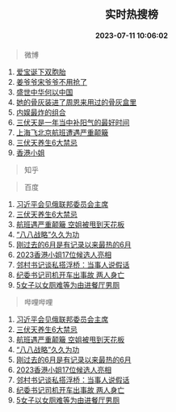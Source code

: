 <div align="center"><h2>实时热搜榜</h2><h4>2023-07-11 10:06:02</h4></div>

> 微博  

1. [爱宝诞下双胞胎](https://s.weibo.com/weibo?q=%23%E7%88%B1%E5%AE%9D%E8%AF%9E%E4%B8%8B%E5%8F%8C%E8%83%9E%E8%83%8E%23&t=31&band_rank=1&Refer=top)<br />
2. [姜爷爷宋爷爷不用抢了](https://s.weibo.com/weibo?q=%E5%A7%9C%E7%88%B7%E7%88%B7%E5%AE%8B%E7%88%B7%E7%88%B7%E4%B8%8D%E7%94%A8%E6%8A%A2%E4%BA%86&t=31&band_rank=2&Refer=top)<br />
3. [盛世中华何以中国](https://s.weibo.com/weibo?q=%23%E7%9B%9B%E4%B8%96%E4%B8%AD%E5%8D%8E%E4%BD%95%E4%BB%A5%E4%B8%AD%E5%9B%BD%23&t=31&band_rank=3&Refer=top)<br />
4. [她的骨灰装进了周恩来用过的骨灰盒里](https://s.weibo.com/weibo?q=%23%E5%A5%B9%E7%9A%84%E9%AA%A8%E7%81%B0%E8%A3%85%E8%BF%9B%E4%BA%86%E5%91%A8%E6%81%A9%E6%9D%A5%E7%94%A8%E8%BF%87%E7%9A%84%E9%AA%A8%E7%81%B0%E7%9B%92%E9%87%8C%23&t=31&band_rank=4&Refer=top)<br />
5. [内娱最炸的组合](https://s.weibo.com/weibo?q=%23%E5%86%85%E5%A8%B1%E6%9C%80%E7%82%B8%E7%9A%84%E7%BB%84%E5%90%88%23&t=31&band_rank=5&Refer=top)<br />
6. [三伏天是一年当中补阳气的最好时间](https://s.weibo.com/weibo?q=%E4%B8%89%E4%BC%8F%E5%A4%A9%E6%98%AF%E4%B8%80%E5%B9%B4%E5%BD%93%E4%B8%AD%E8%A1%A5%E9%98%B3%E6%B0%94%E7%9A%84%E6%9C%80%E5%A5%BD%E6%97%B6%E9%97%B4&t=31&band_rank=6&Refer=top)<br />
7. [上海飞北京航班遭遇严重颠簸](https://s.weibo.com/weibo?q=%23%E4%B8%8A%E6%B5%B7%E9%A3%9E%E5%8C%97%E4%BA%AC%E8%88%AA%E7%8F%AD%E9%81%AD%E9%81%87%E4%B8%A5%E9%87%8D%E9%A2%A0%E7%B0%B8%23&t=31&band_rank=7&Refer=top)<br />
8. [三伏天养生6大禁忌](https://s.weibo.com/weibo?q=%23%E4%B8%89%E4%BC%8F%E5%A4%A9%E5%85%BB%E7%94%9F6%E5%A4%A7%E7%A6%81%E5%BF%8C%23&t=31&band_rank=8&Refer=top)<br />
9. [香港小姐](https://s.weibo.com/weibo?q=%E9%A6%99%E6%B8%AF%E5%B0%8F%E5%A7%90&t=31&band_rank=9&Refer=top)<br />

> 知乎  


> 百度  

1. [习近平会见俄联邦委员会主席](https://www.baidu.com/s?wd=%E4%B9%A0%E8%BF%91%E5%B9%B3%E4%BC%9A%E8%A7%81%E4%BF%84%E8%81%94%E9%82%A6%E5%A7%94%E5%91%98%E4%BC%9A%E4%B8%BB%E5%B8%AD&sa=fyb_news&rsv_dl=fyb_news)<br />
2. [三伏天养生6大禁忌](https://www.baidu.com/s?wd=%E4%B8%89%E4%BC%8F%E5%A4%A9%E5%85%BB%E7%94%9F6%E5%A4%A7%E7%A6%81%E5%BF%8C&sa=fyb_news&rsv_dl=fyb_news)<br />
3. [航班遇严重颠簸 空姐被甩到天花板](https://www.baidu.com/s?wd=%E8%88%AA%E7%8F%AD%E9%81%87%E4%B8%A5%E9%87%8D%E9%A2%A0%E7%B0%B8+%E7%A9%BA%E5%A7%90%E8%A2%AB%E7%94%A9%E5%88%B0%E5%A4%A9%E8%8A%B1%E6%9D%BF&sa=fyb_news&rsv_dl=fyb_news)<br />
4. [“八八战略”久久为功](https://www.baidu.com/s?wd=%E2%80%9C%E5%85%AB%E5%85%AB%E6%88%98%E7%95%A5%E2%80%9D%E4%B9%85%E4%B9%85%E4%B8%BA%E5%8A%9F&sa=fyb_news&rsv_dl=fyb_news)<br />
5. [刚过去的6月是有记录以来最热的6月](https://www.baidu.com/s?wd=%E5%88%9A%E8%BF%87%E5%8E%BB%E7%9A%846%E6%9C%88%E6%98%AF%E6%9C%89%E8%AE%B0%E5%BD%95%E4%BB%A5%E6%9D%A5%E6%9C%80%E7%83%AD%E7%9A%846%E6%9C%88&sa=fyb_news&rsv_dl=fyb_news)<br />
6. [2023香港小姐17位候选人亮相](https://www.baidu.com/s?wd=2023%E9%A6%99%E6%B8%AF%E5%B0%8F%E5%A7%9017%E4%BD%8D%E5%80%99%E9%80%89%E4%BA%BA%E4%BA%AE%E7%9B%B8&sa=fyb_news&rsv_dl=fyb_news)<br />
7. [邻村书记谈私搭浮桥：当事人说假话](https://www.baidu.com/s?wd=%E9%82%BB%E6%9D%91%E4%B9%A6%E8%AE%B0%E8%B0%88%E7%A7%81%E6%90%AD%E6%B5%AE%E6%A1%A5%EF%BC%9A%E5%BD%93%E4%BA%8B%E4%BA%BA%E8%AF%B4%E5%81%87%E8%AF%9D&sa=fyb_news&rsv_dl=fyb_news)<br />
8. [纪委书记司机开车出事故 两人身亡](https://www.baidu.com/s?wd=%E7%BA%AA%E5%A7%94%E4%B9%A6%E8%AE%B0%E5%8F%B8%E6%9C%BA%E5%BC%80%E8%BD%A6%E5%87%BA%E4%BA%8B%E6%95%85+%E4%B8%A4%E4%BA%BA%E8%BA%AB%E4%BA%A1&sa=fyb_news&rsv_dl=fyb_news)<br />
9. [5女子以女厕难等为由进餐厅男厕](https://www.baidu.com/s?wd=5%E5%A5%B3%E5%AD%90%E4%BB%A5%E5%A5%B3%E5%8E%95%E9%9A%BE%E7%AD%89%E4%B8%BA%E7%94%B1%E8%BF%9B%E9%A4%90%E5%8E%85%E7%94%B7%E5%8E%95&sa=fyb_news&rsv_dl=fyb_news)<br />

> 哔哩哔哩  

1. [习近平会见俄联邦委员会主席](https://www.baidu.com/s?wd=%E4%B9%A0%E8%BF%91%E5%B9%B3%E4%BC%9A%E8%A7%81%E4%BF%84%E8%81%94%E9%82%A6%E5%A7%94%E5%91%98%E4%BC%9A%E4%B8%BB%E5%B8%AD&sa=fyb_news&rsv_dl=fyb_news)<br />
2. [三伏天养生6大禁忌](https://www.baidu.com/s?wd=%E4%B8%89%E4%BC%8F%E5%A4%A9%E5%85%BB%E7%94%9F6%E5%A4%A7%E7%A6%81%E5%BF%8C&sa=fyb_news&rsv_dl=fyb_news)<br />
3. [航班遇严重颠簸 空姐被甩到天花板](https://www.baidu.com/s?wd=%E8%88%AA%E7%8F%AD%E9%81%87%E4%B8%A5%E9%87%8D%E9%A2%A0%E7%B0%B8+%E7%A9%BA%E5%A7%90%E8%A2%AB%E7%94%A9%E5%88%B0%E5%A4%A9%E8%8A%B1%E6%9D%BF&sa=fyb_news&rsv_dl=fyb_news)<br />
4. [“八八战略”久久为功](https://www.baidu.com/s?wd=%E2%80%9C%E5%85%AB%E5%85%AB%E6%88%98%E7%95%A5%E2%80%9D%E4%B9%85%E4%B9%85%E4%B8%BA%E5%8A%9F&sa=fyb_news&rsv_dl=fyb_news)<br />
5. [刚过去的6月是有记录以来最热的6月](https://www.baidu.com/s?wd=%E5%88%9A%E8%BF%87%E5%8E%BB%E7%9A%846%E6%9C%88%E6%98%AF%E6%9C%89%E8%AE%B0%E5%BD%95%E4%BB%A5%E6%9D%A5%E6%9C%80%E7%83%AD%E7%9A%846%E6%9C%88&sa=fyb_news&rsv_dl=fyb_news)<br />
6. [2023香港小姐17位候选人亮相](https://www.baidu.com/s?wd=2023%E9%A6%99%E6%B8%AF%E5%B0%8F%E5%A7%9017%E4%BD%8D%E5%80%99%E9%80%89%E4%BA%BA%E4%BA%AE%E7%9B%B8&sa=fyb_news&rsv_dl=fyb_news)<br />
7. [邻村书记谈私搭浮桥：当事人说假话](https://www.baidu.com/s?wd=%E9%82%BB%E6%9D%91%E4%B9%A6%E8%AE%B0%E8%B0%88%E7%A7%81%E6%90%AD%E6%B5%AE%E6%A1%A5%EF%BC%9A%E5%BD%93%E4%BA%8B%E4%BA%BA%E8%AF%B4%E5%81%87%E8%AF%9D&sa=fyb_news&rsv_dl=fyb_news)<br />
8. [纪委书记司机开车出事故 两人身亡](https://www.baidu.com/s?wd=%E7%BA%AA%E5%A7%94%E4%B9%A6%E8%AE%B0%E5%8F%B8%E6%9C%BA%E5%BC%80%E8%BD%A6%E5%87%BA%E4%BA%8B%E6%95%85+%E4%B8%A4%E4%BA%BA%E8%BA%AB%E4%BA%A1&sa=fyb_news&rsv_dl=fyb_news)<br />
9. [5女子以女厕难等为由进餐厅男厕](https://www.baidu.com/s?wd=5%E5%A5%B3%E5%AD%90%E4%BB%A5%E5%A5%B3%E5%8E%95%E9%9A%BE%E7%AD%89%E4%B8%BA%E7%94%B1%E8%BF%9B%E9%A4%90%E5%8E%85%E7%94%B7%E5%8E%95&sa=fyb_news&rsv_dl=fyb_news)<br />
